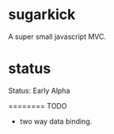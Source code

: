 sugarkick
==========

A super small javascript MVC.

# status
Status: Early Alpha

========
TODO


- two way data binding.


